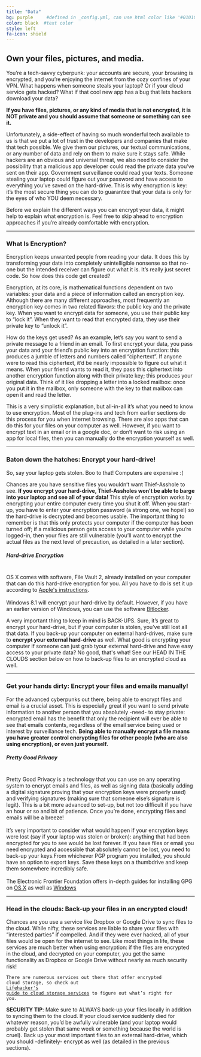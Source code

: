 ```yaml
---
title: "Data"
bg: purple     #defined in _config.yml, can use html color like '#010101'
color: black  #text color
style: left
fa-icon: shield
---
```


<h2 class="text-white">Own your files, pictures, and media.</h2>

You’re a tech-savvy cyberpunk: your accounts are secure, your browsing is encrypted, and you’re enjoying the internet from the cozy confines of your VPN. What happens when someone steals your laptop? Or if your cloud service gets hacked? What if that cool new app has a bug that lets hackers download your data?

<strong>If you have files, pictures, or any kind of media that is not encrypted, it is NOT private and you should assume that someone or something can see it.</strong>

Unfortunately, a side-effect of having so much wonderful tech available to us is that we put a lot of trust in the developers and companies that make that tech possible. We give them our pictures, our textual communications, or any number of data and rely on them to make sure it stays safe. While hackers are an obvious and universal threat, we also need to consider the possibility that a malicious app developer could read the private data you’ve sent on their app. Government surveillance could read your texts. Someone stealing your laptop could figure out your password and have access to everything you’ve saved on the hard-drive. This is why encryption is key: it’s the most secure thing you can do to guarantee that your data is only for the eyes of who YOU deem necessary.

Before we explain the different ways you can encrypt your data, it might help to explain what encryption is. Feel free to skip ahead to encryption approaches if you’re already comfortable with encryption.
<hr>
<p>
	<h3 class="text-white">What Is Encryption?</h3>
</p>
Encryption keeps unwanted people from reading your data. It does this by transforming your data into completely unintelligible nonsense so that no-one but the intended receiver can figure out what it is. It’s really just secret code. So how does this code get created?

Encryption, at its core, is mathematical functions dependent on two variables: your data and a piece of information called an encryption key. Although there are many different approaches, most frequently an encryption key comes in two related flavors: the public key and the private key. When you want to encrypt data for someone, you use their public key to “lock it”. When they want to read that encrypted data, they use their private key to “unlock it”.

How do the keys get used? As an example, let’s say you want to send a private message to a friend in an email. To first encrypt your data, you pass your data and your friend’s public key into an encryption function: this produces a jumble of letters and numbers called “ciphertext”. If anyone were to read this ciphertext, it’d be nearly impossible to figure out what it means. When your friend wants to read it, they pass this ciphertext into another encryption function along with their private key; this produces your original data. Think of it like dropping a letter into a locked mailbox: once you put it in the mailbox, only someone with the key to that mailbox can open it and read the letter.

This is a very simplistic explanation, but all-in-all it’s what you need to know to use encryption. Most of the plug-ins and tech from earlier sections do this process for you when internet browsing. There are also apps that can do this for your files on your computer as well. However, if you want to encrypt text in an email or in a google doc, or don’t want to risk using an app for local files, then you can manually do the encryption yourself as well.
<hr>
<div id="computerencryption">
<p>
	<h3 class="text-white">Baton down the hatches: <strong>Encrypt your hard-drive!</strong></h3>
</p>
</div>
So, say your laptop gets stolen. Boo to that! Computers are expensive :(

Chances are you have sensitive files you wouldn’t want Thief-Asshole to see. <strong>If you encrypt your hard-drive, Thief-Assholes won’t be able to barge into your laptop and see all of your data! </strong>This style of encryption works by encrypting your entire computer every time you shut it off. When you start-up, you have to enter your encryption password (a strong one, we hope!) so the hard-drive is decrypted and becomes usable. The important thing to remember is that this only protects your computer if the computer has been turned off; if a malicious person gets access to your computer while you’re logged-in, then your files are still vulnerable (you’ll want to encrypt the actual files as the next level of precaution, as detailed in a later section).

<div class="recommend">
<h5 class="text-white"><strong>Hard-drive Encryption</strong></h5>
<br>
OS X comes with software, File Vault 2, already installed on your computer that can do this hard-drive encryption for you. All you have to do is set it up according to <a href="http://support.apple.com/kb/ht4790">Apple's instructions</a>.<br>
<br>
Windows 8.1 will encrypt your hard-drive by default. However, if you have an earlier version of Windows, you can use the software <a href="http://windows.microsoft.com/en-us/windows7/products/features/bitlocker">Bitlocker</a>.
</div>

A very important thing to keep in mind is BACK-UPS. Sure, it’s great to encrypt your hard-drive, but if your computer is stolen, you’ve still lost all that data. If you back-up your computer on external hard-drives, make sure to <strong>encrypt your external hard-drive</strong> as well. What good is encrypting your computer if someone can just grab tyour external hard-drive and have easy access to your private data? No good, that's what! See our HEAD IN THE CLOUDS section below on how to back-up files to an encrypted cloud as well.

<hr>
<div id="pgp">
<p>
	<h3 class="text-white">Get your hands dirty: <strong>Encrypt your files and emails manually!</strong></h3>
</p>
</div>
For the advanced cyberpunks out there, being able to encrypt files and email is a crucial asset. This is especially great if you want to send private information to another person that you absolutely -need- to stay private: encrypted email has the benefit that only the recipient will ever be able to see that emails contents, regardless of the email service being used or interest by surveillance tech. <strong>Being able to manually encrypt a file means you have greater control encrypting files for other people (who are also using encryption), or even just yourself.</strong>

<div class="recommend">
<h5 class="text-white"><strong>Pretty Good Privacy</strong></h5>
<br>
Pretty Good Privacy is a technology that you can use on any operating system to encrypt emails and files, as well as signing data (basically adding a digital signature proving that your encryption keys were properly used) and verifying signatures (making sure that someone else’s signature is legit). This is a bit more advanced to set-up, but not too difficult if you have an hour or so and bit of patience. Once you’re done, encrypting files and emails will be a breeze!<br>
<br>
It’s very important to consider what would happen if your encryption keys were lost (say if your laptop was stolen or broken): anything that had been encrypted for you to see would be lost forever. If you have files or email you need encrypted and accessible that absolutely cannot be lost, you need to back-up your keys.From whichever PGP program you installed, you should have an option to export keys. Save these keys on a thumbdrive and keep them somewhere incredibly safe.<br>
<br>
The Electronic Frontier Foundation offers in-depth guides for installing GPG on <a href="https://ssd.eff.org/en/module/how-use-pgp-mac-os-x">OS X</a> as well as <a href="https://ssd.eff.org/en/module/how-use-pgp-windows-pc">Windows</a><br>
</div>

<hr>
<p>
	<h3 class="text-white">Head in the clouds: <strong>Back-up your files in an encrypted cloud!</strong></h3>
</p>
Chances are you use a service like Dropbox or Google Drive to sync files to the cloud. While nifty, these services are liable to share your files with “interested parties” if compelled. And if they were ever hacked, all of your files would be open for the internet to see. Like most things in life, these services are much better when using encryption: if the files are encrypted in the cloud, and decrypted on your computer, you get the same functionality as Dropbox or Google Drive without nearly as much security risk! 

<code>There are numerous services out there that offer encrypted cloud storage, so check out <a href="http://lifehacker.com/the-best-cloud-storage-services-that-protect-your-priva-729639300">Lifehacker's guide to cloud storage services</a> to figure out what’s right for you.</code>

<strong>SECURITY TIP</strong>: Make sure to ALWAYS back-up your files locally in addition to syncing them to the cloud. If your cloud service suddenly died for whatever reason, you’d be awfully vulnerable (and your laptop would probably get stolen that same week or something because the world is cruel). Back up your most important files to an external hard-drive, which you should -definitely- encrypt as well (as detailed in the previous sections).

